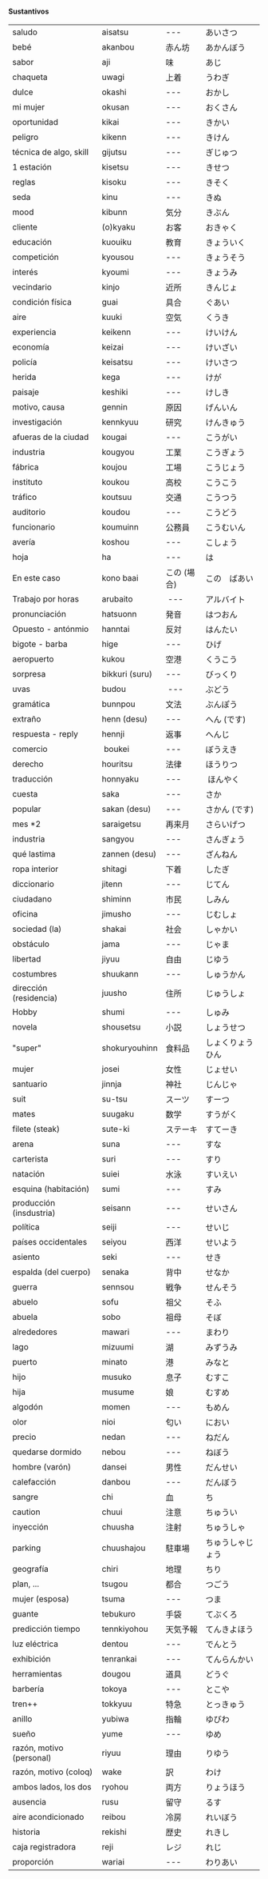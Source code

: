 #### Sustantivos

|             						|               |               |             |
|:------------						|:--------------|:--------------|:------------|
| saludo      						| aisatsu       | ---        	  | あいさつ     	|
| bebé        						| akanbou       | 赤ん坊        	| あかんぼう   	|
| sabor       						| aji           | 味          	  | あじ       	|
| chaqueta    						| uwagi         | 上着         	| うわぎ     		|
| dulce       						| okashi        | ---        	  | おかし      	|
| mi mujer    						| okusan        | ---        	  | おくさん     	|
| oportunidad             | kikai         | ---           | きかい     		|
| peligro                 | kikenn        | ---           | きけん      	|
| técnica de algo, skill  | gijutsu       | ---           | ぎじゅつ     	|
| 1 estación              | kisetsu       | ---           | きせつ      	|
| reglas                  | kisoku        | ---           | きそく      	|
| seda                    | kinu          | ---          	| きぬ        	|
| mood                    | kibunn        | 気分         	| きぶん      	|
| cliente                 | (o)kyaku      | お客         	| おきゃく　  	|
| educación               | kuouiku       | 教育         	| きょういく   	|
| competición             | kyousou       | ---           | きょうそう   	|
| interés　               	| kyoumi        | ---           | きょうみ    	|
| vecindario              | kinjo         | 近所         	| きんじょ     	|
| condición física　      	| guai          | 具合          	| ぐあい      	|
| aire　                  	| kuuki         | 空気         	| くうき      	|
| experiencia             | keikenn       | ---           | けいけん    	|
| economía                | keizai        | ---           | けいざい     	|
| policía                 | keisatsu      | ---           | けいさつ     	|
| herida                  | kega          | ---           | けが        	|
| paisaje                 | keshiki       | ---           | けしき      	|
| motivo, causa           | gennin        | 原因          	| げんいん     	|
| investigación           | kennkyuu      | 研究         	| けんきゅう   	|
| afueras de la ciudad    | kougai        | ---           | こうがい     	|
| industria               | kougyou       | 工業          	| こうぎょう   	|
| fábrica                 | koujou        | 工場         	| こうじょう   	|
| instituto               | koukou        | 高校          	| こうこう     	|
| tráfico                 | koutsuu       | 交通          	| こうつう     	|
| auditorio               | koudou        | ---           | こうどう     	|
| funcionario             | koumuinn      | 公務員        	| こうむいん   	|
| avería                  | koshou        | ---          	| こしょう    	|
| hoja 										| ha 						| --- 					| は 					|
| En este caso 						| kono baai 		| この (場合) 		| この　ばあい 	|
| Trabajo por horas 			| arubaito 			| --- 					| アルバイト 		|
| pronunciación 					| hatsuonn 			| 発音 					| はつおん 			|
| Opuesto - antónmio 			| hanntai 			| 反対 					| はんたい 			|
| bigote - barba 					| hige 					| --- 					| ひげ 				|
| aeropuerto 							| kukou 				| 空港 					| くうこう　		|
| sorpresa 								| bikkuri (suru)| --- 					| びっくり 			|
| uvas 										| budou 				| --- 					| ぶどう 				|
| gramática 							| bunnpou 			| 文法 					| ぶんぽう 			|
| extraño 								| henn (desu)		| --- 					| へん (です)		|
| respuesta - reply 			| hennji 				| 返事 					| へんじ 				|
| comercio 								| boukei 				| --- 					| ぼうえき 			|
| derecho 								| houritsu 			| 法律 					| ほうりつ 			|
| traducción 							| honnyaku 			| --- 					| ほんやく 			|
| cuesta                  | saka            | ---    			| さか        	|
| popular                 | sakan (desu)    | ---    			| さかん (です)	|
| mes *2                  | saraigetsu      | 再来月  			| さらいげつ   	|
| industria               | sangyou         | ---    			| さんぎょう   	|
| qué lastima             | zannen (desu)   | ---    			| ざんねん    	|
| ropa interior           | shitagi         | 下着     		| したぎ      	|
| diccionario             | jitenn          | ---    			| じてん      	|
| ciudadano               | shiminn         | 市民   			| しみん      	|
| oficina                 | jimusho         | ---    			| じむしょ     	|
| sociedad (la)           | shakai          | 社会   			| しゃかい    	|
| obstáculo               | jama            | ---     		| じゃま      	|
| libertad                | jiyuu           | 自由    			| じゆう      	|
| costumbres              | shuukann        | ---     		| しゅうかん   	|
| dirección (residencia)  | juusho          | 住所    			| じゅうしょ   	|
| Hobby                   | shumi           | ---     		| しゅみ       	|
| novela                  | shousetsu       | 小説    			| しょうせつ   	|
| "super"                 | shokuryouhinn   | 食料品   		| しょくりょうひん	|
| mujer                   | josei           | 女性    			| じょせい     	|
| santuario               | jinnja          | 神社    			| じんじゃ     	|
| suit                    | su-tsu          | スーツ   			| すーつ       	|
| mates                   | suugaku         | 数学    			| すうがく     	|
| filete (steak)          | sute-ki         | ステーキ 			| すてーき     	|
| arena                   | suna            | ---     		| すな        	|
| carterista              | suri            | ---     		| すり        	|
| natación                | suiei           | 水泳    			| すいえい     	|
| esquina (habitación)    | sumi            | ---     		| すみ        	|
| producción (insdustria) | seisann         | ---     		| せいさん     	|
| política                | seiji           | ---     		| せいじ       	|
| países occidentales     | seiyou          | 西洋    			| せいよう     	|
| asiento                 | seki            | ---     		| せき        	|
| espalda (del cuerpo)    | senaka          | 背中    			| せなか       	|
| guerra                  | sennsou         | 戦争    			| せんそう     	|
| abuelo                  | sofu            | 祖父    			| そふ        	|
| abuela                  | sobo            | 祖母    			| そぼ        	|
| alrededores             | mawari        	| ---       	| まわり     		|
| lago                    | mizuumi       	| 湖         	| みずうみ    	|
| puerto                  | minato        	| 港         	| みなと     		|
| hijo                    | musuko        	| 息子      		| むすこ     		|
| hija                    | musume        	| 娘         	| むすめ     		|
| algodón                 | momen         	| ---       	| もめん     		|
| olor 										| nioi 						| 匂い 				| におい 				|
| precio 									| nedan 					| --- 				| ねだん 				|
| quedarse dormido 				| nebou 					| ---  				| ねぼう 				|
| hombre (varón)          | dansei        	| 男性    	    | だんせい     	|
| calefacción             | danbou        	| ---      		| だんぼう     	|
| sangre                  | chi           	| 血        		| ち          	|
| caution 								| chuui 					| 注意 				| ちゅうい 			|
| inyección 							| chuusha 				| 注射 				| ちゅうしゃ 		|
| parking                 | chuushajou    	| 駐車場       | ちゅうしゃじょう  |
| geografía               | chiri         	| 地理        	| ちり       	|
| plan, ...               | tsugou        	| 都合        	| つごう      	|
| mujer (esposa)          | tsuma         	| ---        	| つま        	|
| guante                  | tebukuro      	| 手袋       	| てぶくろ    	|
| predicción tiempo 			| tennkiyohou 		| 天気予報 			| てんきよほう  	|
| luz eléctrica           | dentou        	| ---        	| でんとう     	|
| exhibición              | tenrankai     	| ---        	| てんらんかい  	|
| herramientas            | dougou        	| 道具        	| どうぐ      	|
| barbería                | tokoya        	| ---         | とこや      	|
| tren++  								| tokkyuu 				| 特急  				| とっきゅう 		|
| anillo 									| yubiwa 					| 指輪 				| ゆびわ 				|
| sueño 									| yume 						| ---					| ゆめ 				|
| razón, motivo (personal)| riyuu 					| 理由 				| りゆう 				|
| razón, motivo (coloq)		| wake 						| 訳 					| わけ 				|
| ambos lados, los dos 		| ryohou 					| 両方 				| りょうほう 		|
| ausencia 								| rusu 						| 留守  				| るす 				|
| aire acondicionado 			| reibou 					| 冷房  				| れいぼう 			|
| historia								| rekishi 				| 歴史  				| れきし 				|
| caja registradora 			| reji 						| レジ 				| れじ  				|
| proporción 							| wariai 					| --- 				| わりあい  		|
